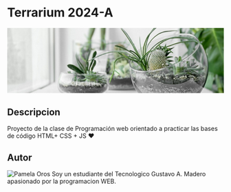 # Terrarium 2024-A
![Terrarium image](./image/TERRARIUM.jpg)

## Descripcion
Proyecto de la clase de Programación web orientado
 a practicar las bases de código HTML+ CSS + JS ❤

 ## Autor 
 <img
 src="https://"
 alt="Pamela Oros"
 width="200"/>
 Soy un estudiante del Tecnologico Gustavo A. Madero apasionado por
 la programacion WEB.